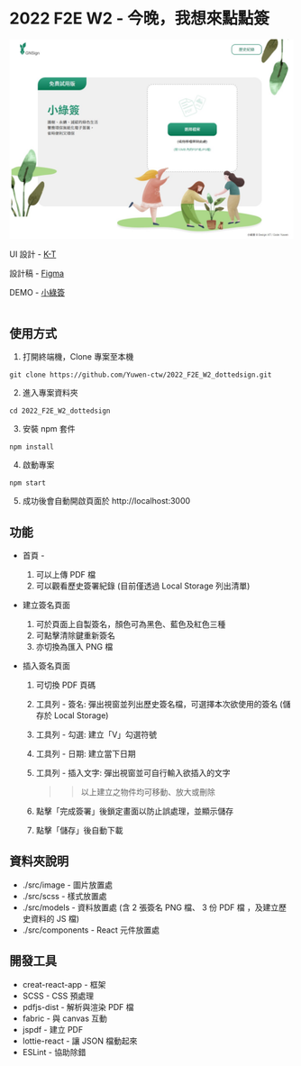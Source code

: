 # 2022 F2E W2 - 今晚，我想來點點簽

<img src='./public/screen.jpg'>

UI 設計 - <a href="https://2022.thef2e.com/users/12061579703802991521" target="_blank">K-T</a>

設計稿 - <a href="https://www.figma.com/file/6ZjDFQSrwRy6OUAXDmJNhz/%E5%B0%8F%E7%B6%A0%E7%B0%BD?node-id=0%3A1&t=BbwcZ9Y2ryDUlpZi-0" target="_blank">Figma</a>

DEMO - <a href="https://yuwen-ctw.github.io/2022_F2E_W2_dottedsign/" target="_blank">小綠簽</a>
<br>
<br>

## 使用方式

1. 打開終端機，Clone 專案至本機
<pre><code>git clone https://github.com/Yuwen-ctw/2022_F2E_W2_dottedsign.git</code></pre>
2. 進入專案資料夾
<pre><code>cd 2022_F2E_W2_dottedsign</code></pre>
3. 安裝 npm 套件
<pre><code>npm install</code></pre>
4. 啟動專案
<pre><code>npm start</code></pre>
5. 成功後會自動開啟頁面於 http://localhost:3000

## 功能

- 首頁 -
  1. 可以上傳 PDF 檔
  2. 可以觀看歷史簽署紀錄 (目前僅透過 Local Storage 列出清單)
- 建立簽名頁面
  1. 可於頁面上自製簽名，顏色可為黑色、藍色及紅色三種
  2. 可點擊清除鍵重新簽名
  3. 亦切換為匯入 PNG 檔
- 插入簽名頁面

  1. 可切換 PDF 頁碼
  2. 工具列 - 簽名: 彈出視窗並列出歷史簽名檔，可選擇本次欲使用的簽名 (儲存於 Local Storage)
  3. 工具列 - 勾選: 建立「V」勾選符號
  4. 工具列 - 日期: 建立當下日期
  5. 工具列 - 插入文字: 彈出視窗並可自行輸入欲插入的文字

     > > 以上建立之物件均可移動、放大或刪除

  6. 點擊「完成簽署」後鎖定畫面以防止誤處理，並顯示儲存
  7. 點擊「儲存」後自動下載

## 資料夾說明

- ./src/image - 圖片放置處
- ./src/scss - 樣式放置處
- ./src/models - 資料放置處 (含 2 張簽名 PNG 檔、 3 份 PDF 檔 ，及建立歷史資料的 JS 檔)
- ./src/components - React 元件放置處

## 開發工具

- creat-react-app - 框架
- SCSS - CSS 預處理
- pdfjs-dist - 解析與渲染 PDF 檔
- fabric - 與 canvas 互動
- jspdf - 建立 PDF
- lottie-react - 讓 JSON 檔動起來
- ESLint - 協助除錯

